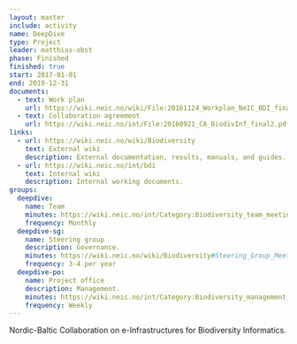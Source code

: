 ```yaml
---
layout: master
include: activity
name: DeepDive
type: Project
leader: matthias-obst
phase: Finished
finished: true
start: 2017-01-01
end: 2019-12-31
documents:
  - text: Work plan
    url: https://wiki.neic.no/wiki/File:20161124_Workplan_NeIC_BDI_final.pdf
  - text: Collaboration agreement
    url: https://wiki.neic.no/int/File:20160921_CA_BiodivInf_final2.pdf
links:
  - url: https://wiki.neic.no/wiki/Biodiversity
    text: External wiki
    description: External documentation, results, manuals, and guides.
  - url: https://wiki.neic.no/int/bdi
    text: Internal wiki
    description: Internal working documents.
groups:
  deepdive:
    name: Team
    minutes: https://wiki.neic.no/int/Category:Biodiversity_team_meetings
    frequency: Monthly
  deepdive-sg:
    name: Steering group
    description: Governance.
    minutes: https://wiki.neic.no/wiki/Biodiversity#Steering_Group_Meetings
    frequency: 3-4 per year
  deepdive-po:
    name: Project office
    description: Management.
    minutes: https://wiki.neic.no/int/Category:Biodiversity_management_meetings
    frequency: Weekly
---
```


Nordic-Baltic Collaboration on e-Infrastructures for Biodiversity Informatics.
